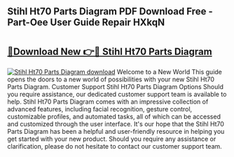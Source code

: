 ## Stihl Ht70 Parts Diagram PDF Download Free - Part-Oee User Guide Repair HXkqN

# <h2><a href="http://dfsvrp8.blite.top/?on=Stihl+Ht70+Parts+Diagram">🔗Download New 👉🔴 Stihl Ht70 Parts Diagram</a></h2>

[![Stihl Ht70 Parts Diagram download](https://i.imgur.com/lujVjoI.png)](http://dfsvrp8.blite.top/?on=Stihl+Ht70+Parts+Diagram)
Welcome to a New World This guide opens the doors to a new world of possibilities with your new Stihl Ht70 Parts Diagram. Customer Support Stihl Ht70 Parts Diagram Options Should you require assistance, our dedicated customer support team is available to help. Stihl Ht70 Parts Diagram comes with an impressive collection of advanced features, including facial recognition, gesture control, customizable profiles, and automated tasks, all of which can be accessed and customized through the user interface. It's our hope that the Stihl Ht70 Parts Diagram has been a helpful and user-friendly resource in helping you get started with your new product. Should you require any assistance or clarification, please do not hesitate to contact our customer support team.

